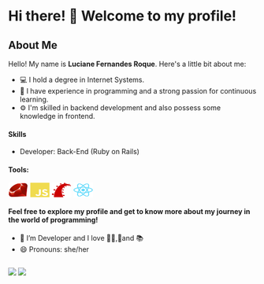 # Hi there! 👋 Welcome to my profile!

## About Me
Hello! My name is **Luciane Fernandes Roque**. Here's a little bit about me:
- 💻 I hold a degree in Internet Systems.
- 💼 I have experience in programming and a strong passion for continuous learning.
- ⚙️ I'm skilled in backend development and also possess some knowledge in frontend.

#### Skills
- Developer: Back-End (Ruby on Rails)

#### Tools:
<p>
<img align="center" alt="Ruby" height="30" width="40" src="https://raw.githubusercontent.com/devicons/devicon/master/icons/ruby/ruby-original.svg">
<img align="center" alt="JavaScript" height="30" width="40" src="https://raw.githubusercontent.com/devicons/devicon/master/icons/javascript/javascript-plain.svg">
<img align="center" alt="Rails" height="30" width="40" src="https://raw.githubusercontent.com/devicons/devicon/master/icons/rails/rails-plain.svg">
<img align="center" alt="React" height="30" width="40" src="https://raw.githubusercontent.com/devicons/devicon/master/icons/react/react-original.svg">
</p>

#### Feel free to explore my profile and get to know more about my journey in the world of programming!

- 🔭 I’m Developer and I love 👩‍💻,🎸and 📚
- 😄 Pronouns: she/her

##
<div>
 <a href="https://www.linkedin.com/in/luciane-fernandes-roque-9862a961" target="_blank"><img src="https://img.shields.io/badge/-LinkedIn-%230077B5?style=for-the-badge&logo=linkedin&logoColor=white" target="_blank"></a> 
  <a href = "mailto:lucianefernandescdf@gmail.com"><img src="https://img.shields.io/badge/-Gmail-%23333?style=for-the-badge&logo=gmail&logoColor=white" target="_blank"></a>
</div>




